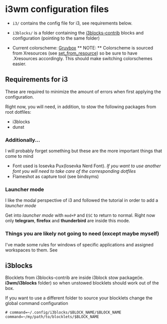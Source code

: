 # i3wm configuration files

* `i3/` contains the config file for i3, see requirements below.
* `i3blocks/` is a folder containing the [i3blocks-contrib](https://github.com/vivien/i3blocks-contrib) blocks and configuration (pointing to the same folder)

* Current colorscheme: [Gruvbox](https://github.com/morhetz/gruvbox)
** NOTE: ** Colorscheme is sourced from Xresources (see [set_from_resource](https://i3wm.org/docs/userguide.html#xresources)) so
be sure to have .Xresources accordingly. This should make switching colorschemes easier.

## Requirements for i3

These are required to minimize the amount of errors when first applying the configuration.

Right now, you will need, in addition, to stow the following packages from root dotfiles:

- i3blocks
- dunst

### Additionally...

I will probably forget something but these are the more important things that come to mind

* Font used is Iosevka Pux(Iosevka Nerd Font). *If you want to use another font you will need to take care of the corresponding dotfiles*
* Flameshot as capture tool (see bindsyms)

### Launcher mode

I like the modal perspective of i3 and followed the tutorial in order to add a _launcher mode_

Get into _launcher mode_ with `mod+P` and `ESC` to return to normal.
Right now only __telegram__, __firefox__ and __thunderbird__ are inside this mode.

### Things you are likely not going to need (except maybe myself)

I've made some rules for windows of specific applications and assigned workspaces to them. See

## i3blocks

Blocklets from i3blocks-contrib are inside i3block stow package(ie. **i3wm/i3blocks** folder) so when unstowed blocklets should work out of the box.

If you want to use a different folder to source your blocklets change the global command configuration

```
# command=~/.config/i3blocks/$BLOCK_NAME/$BLOCK_NAME
command=~/my/path/to/blocklets/$BLOCK_NAME
```
